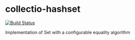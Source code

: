 # collectio-hashset

[![Build Status](https://travis-ci.org/litichevskiydv/collectio-hashset.svg?branch=master)](https://travis-ci.org/litichevskiydv/collectio-hashset)

Implementation of Set with a configurable equality algorithm
